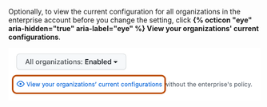 Optionally, to view the current configuration for all organizations in the enterprise account before you change the setting, click **{% octicon "eye" aria-hidden="true" aria-label="eye" %} View your organizations' current configurations**.

   ![Screenshot of a policy in the enterprise settings. A link, labeled "View your organizations' current configurations", is outlined.](/assets/images/help/business-accounts/view-current-policy-implementation-link.png)
